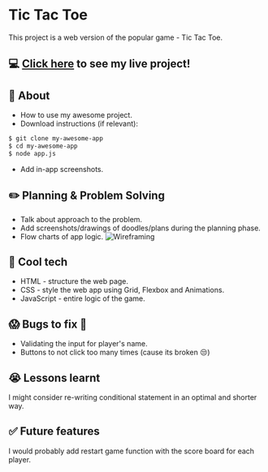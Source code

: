 # Tic Tac Toe
This project is a web version of the popular game - Tic Tac Toe.

## :computer: [Click here](#https://nabeghamazahir.github.io/Tic-Tac-Toe/) to see my live project!

## :page_facing_up: About
- How to use my awesome project.
- Download instructions (if relevant):
```zsh
$ git clone my-awesome-app
$ cd my-awesome-app
$ node app.js
```
- Add in-app screenshots.

## :pencil2: Planning & Problem Solving
- Talk about approach to the problem.
- Add screenshots/drawings of doodles/plans during the planning phase.
- Flow charts of app logic.
![Wireframing](https://images.unsplash.com/photo-1581291518633-83b4ebd1d83e?ixlib=rb-1.2.1&ixid=MnwxMjA3fDB8MHxwaG90by1wYWdlfHx8fGVufDB8fHx8&auto=format&fit=crop&w=1170&q=80)

## :rocket: Cool tech
- HTML - structure the web page.
- CSS - style the web app using Grid, Flexbox and Animations.
- JavaScript - entire logic of the game.


## :scream: Bugs to fix :poop:
- Validating the input for player's name.
- Buttons to not click too many times (cause its broken :unamused:)

## :sob: Lessons learnt
I might consider re-writing conditional statement in an optimal and shorter way.

## :white_check_mark: Future features
I would probably add restart game function with the score board for each player.
